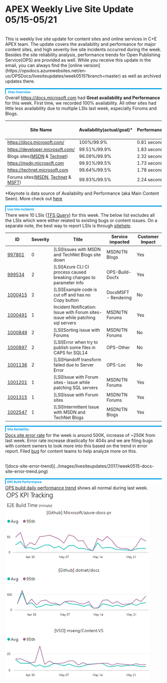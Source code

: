 # APEX Weekly Live Site Update 05/15-05/21

<br>
This is weekly live site update for content sites and online services in C+E APEX team. The update covers the availability and performance for major content sites, and high severity live site incidents occurred during the week. Besides the site reliability analysis, performance trends for Open Publishing Service(OPS) are provided as well. While you receive this update in the email, you can always find the [online version](https://opsdocs.azurewebsites.net/en-us/OPSDocs/livesiteupdates/week0515?branch=master) as well as archived updates there.

![sites-overview](../images/livesiteupdates/livesite-sites-overview.png)
Overall https://docs.microsoft.com had **Great availability and Performance** for this week. First time, we recorded 100% availability. All other sites had little less availability due to multiple LSIs last week, especially Forums and Blogs. 
<br>

|Site Name  |Availability(actual/goal)*  |Performance*  |#LSIs(Live Site Incidents)  |#CRI(Customer Reported Incidents) |
|---------|---------|---------|---------|---------|
|https://docs.microsoft.com/| 100%/99.9% | 0.81 second | 1 ||
|https://developer.microsoft.com/| 99.51%/99.9% | 1.83 seconds |  |  |
|Blogs sites([MSDN](https://blogs.msdn.microsoft.com) & [Technet](https://blogs.technet.microsoft.com/)) | 96.09%/99.9% | 2.32 seconds |2||
|https://msdn.microsoft.com | 99.91%/99.5% | 1.73 seconds | | |
|https://technet.microsoft.com | 99.64%/99.5% | 1.78 seconds | | |
|Forums sites([MSDN](https://social.msdn.microsoft.com/Forums/en-US/home), [Technet](https://social.technet.microsoft.com/Forums/en-US/home) & [MSFT](https://social.microsoft.com/Forums/en-US/home)) | 99.93%/99.5% | 2.24 seconds | 4 | |
*Keynote is data source of Availability and Performance (aka Main Content Seen). More check out [here](http://capsinsight.azurewebsites.net/keynote/keynotereportdashboard.aspx)

![LSI](../images/livesiteupdates/livesite-lsi.png)
There were 10 LSIs ([TFS Query](https://mseng.visualstudio.com/vsChina/_workitems?id=3c2a1290-11e9-41f7-ad20-59780a2f8925&_a=query)) for this week. The below list excludes all the LSIs which were either related to existing bugs or content issues. On a separate note, the best way to report LSIs is through [sitehelp](http://aka.ms/sitehelp).

|ID |Severity | Title |Service impacted|Customer Impact|
|---------|---------|---------|---------|---------|
|[997801](https://mseng.visualstudio.com/VSChina/_workitems?id=997801) |0|[LSI]Issues with MSDN and TechNet Blogs site down|MSDN/TN Blogs|Yes|
|[999534](https://mseng.visualstudio.com/VSChina/_workitems?id=999534) |2|[LSI]Azure CLI CI process caused breaking changes to parameter info|OPS-Build-Docfx|Yes|
|[1000415](https://mseng.visualstudio.com/VSChina/_workitems?id=1000415) |2|[LSI]Example code is cut off and has no Copy button|DocsMSFT - Rendering|No|
|[1000491](https://mseng.visualstudio.com/VSChina/_workitems?id=1000491) |1|Incident Notification: Issue with Forum sites- issue while patching sql servers|MSDN/TN Forums|Yes|
|[1000849](https://mseng.visualstudio.com/VSChina/_workitems?id=1000849) |2|[LSI]Sorting issue with Forums|MSDN/TN Forums|No|
|[1000897](https://mseng.visualstudio.com/VSChina/_workitems?id=1000897) |2|[LSI]Error when try to publish some files in CAPS for SQL14|OPS-Other|No|
|[1001136](https://mseng.visualstudio.com/VSChina/_workitems?id=1001136) |2|[LSI]Handoff transform failed due to Server Error|OPS-Loc|No|
|[1001201](https://mseng.visualstudio.com/VSChina/_workitems?id=1001201) |1|[LSI]Issue with Forum sites- issue while patching SQL servers|MSDN/TN Forums|Yes|
|[1001315](https://mseng.visualstudio.com/VSChina/_workitems?id=1001315) |1|[LSI]Issue with Forum sites|MSDN/TN Forums|Yes|
|[1002547](https://mseng.visualstudio.com/VSChina/_workitems?id=1002547) |1|[LSI]Intermittent Issue with MSDN and TechNet Blogs|MSDN/TN Blogs|Yes|

![LSI](../images/livesiteupdates/livesite-site-reliability.png)
[Docs site error rate](https://msit.powerbi.com/groups/e610335a-39ac-4ca2-b4dc-58ef168c2b48/dashboards/262443dd-d5f9-4081-bd40-bfc086deac3e) for the week is around 500K, increase of ~250K from last week. Error rate increase drastically for 404s and we are filing bugs with content owners to look more into this based on the trend in error report. Filed [bug](https://mseng.visualstudio.com/VSChina/_workitems?id=962895&fullScreen=false&_a=edit) for content teams to help analyze more on this.

<br>
![docs-site-error-trend](../images/livesiteupdates/2017/week0515-docs-site-error-trend.png)

![LSI](../images/livesiteupdates/livesite-ops-build-performance.png)
[OPS build daily performance trend](https://msit.powerbi.com/groups/e610335a-39ac-4ca2-b4dc-58ef168c2b48/dashboards/e1858dc8-09bc-4a09-ac15-0a97042a4f1c/reports/ac5b4829-3599-4ad6-9750-1a90739ffa4e/ReportSection) shows all normal during last week. 
<br>
![OPS-build-performance-trend](../images/livesiteupdates/2017/week0515-OPS-build-performance-trend.png)
